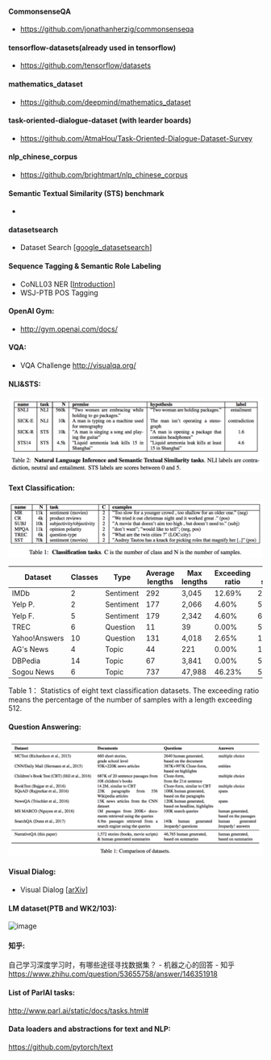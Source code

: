 #### CommonsenseQA
- https://github.com/jonathanherzig/commonsenseqa

#### tensorflow-datasets(already used in tensorflow)
- https://github.com/tensorflow/datasets

#### mathematics_dataset
- https://github.com/deepmind/mathematics_dataset

#### task-oriented-dialogue-dataset (with learder boards)
- https://github.com/AtmaHou/Task-Oriented-Dialogue-Dataset-Survey 

#### nlp_chinese_corpus
- https://github.com/brightmart/nlp_chinese_corpus

#### Semantic Textual Similarity (STS) benchmark
- 

#### datasetsearch
- Dataset Search [[google_datasetsearch](https://toolbox.google.com/datasetsearch)]

#### Sequence Tagging & Semantic Role Labeling
- CoNLL03 NER  [[Introduction](https://arxiv.org/pdf/cs/0306050.pdf)]
- WSJ-PTB POS Tagging

#### OpenAI Gym:
- http://gym.openai.com/docs/  

#### VQA:
- VQA Challenge http://visualqa.org/  

#### NLI&STS:
![image](https://github.com/jayjfu/datasets/blob/master/NLITaskAndSTSTask.png)

#### Text Classification:
![image](https://github.com/jayjfu/datasets/blob/master/ClassificationTasks.png)

| Dataset        | Classes | Type      | Average lengths | Max lengths | Exceeding ratio | Train samples | Test samples |
|----------------|---------|-----------|-----------------|-------------|-----------------|---------------|--------------|
| IMDb           | 2       | Sentiment | 292             | 3,045       | 12\.69%         | 25,000        | 25,000       |
| Yelp P\.       | 2       | Sentiment | 177             | 2,066       | 4\.60%          | 560,000       | 38,000       |
| Yelp F\.       | 5       | Sentiment | 179             | 2,342       | 4\.60%          | 650,000       | 50,000       |
| TREC           | 6       | Question  | 11              | 39          | 0\.00%          | 5,452         | 500          |
| Yahoo\!Answers | 10      | Question  | 131             | 4,018       | 2\.65%          | 1,400,000     | 60,000       |
| AG's News      | 4       | Topic     | 44              | 221         | 0\.00%          | 120,000       | 7,600        |
| DBPedia        | 14      | Topic     | 67              | 3,841       | 0\.00%          | 560,000       | 70,000       |
| Sogou News     | 6       | Topic     | 737             | 47,988      | 46\.23%         | 54,000        | 6,000        |

Table 1： Statistics of eight text classification datasets. The exceeding ratio means the percentage of the number of
samples with a length exceeding 512.

#### Question Answering:
![image](https://github.com/jayjfu/datasets/blob/master/QA%20dataset.png)

#### Visual Dialog:
- Visual Dialog [[arXiv](https://arxiv.org/abs/1611.08669)]

#### LM dataset(PTB and WK2/103):  
![image](https://github.com/jfu790900173/datasets/blob/master/LM%20dataset(PTB%20and%20WK2:103).png)

#### 知乎:
自己学习深度学习时，有哪些途径寻找数据集？ - 机器之心的回答 - 知乎
https://www.zhihu.com/question/53655758/answer/146351918

#### List of ParlAI tasks: 
http://www.parl.ai/static/docs/tasks.html#

#### Data loaders and abstractions for text and NLP: 
https://github.com/pytorch/text
